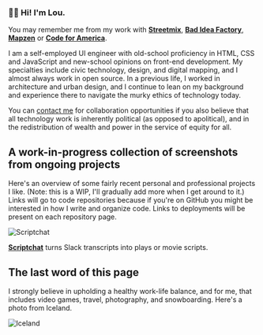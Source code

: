### 👋🏼 Hi! I'm Lou.

You may remember me from my work with **[Streetmix](https://github.com/streetmix/)**, **[Bad Idea Factory](https://github.com/badideafactory/)**, **[Mapzen](https://github.com/mapzen/)** or  **[Code for America](https://github.com/codeforamerica/)**.

I am a self-employed UI engineer with old-school proficiency in HTML, CSS and JavaScript and new-school opinions on front-end development. My specialties include civic technology, design, and digital mapping, and I almost always work in open source. In a previous life, I worked in architecture and urban design, and I continue to lean on my background and experience there to navigate the murky ethics of technology today.

You can [contact me](mailto:lou@louhuang.com) for collaboration opportunities if you also believe that all technology work is inherently political (as opposed to apolitical), and in the redistribution of wealth and power in the service of equity for all.

## A work-in-progress collection of screenshots from ongoing projects

Here's an overview of some fairly recent personal and professional projects I like. (Note: this is a WIP, I'll gradually add more when I get around to it.) Links will go to code repositories because if you're on GitHub you might be interested in how I write and organize code. Links to deployments will be present on each repository page.

![Scriptchat](https://user-images.githubusercontent.com/2553268/105752593-7c579a80-5f15-11eb-92c3-581b9e3b69ad.png)

**[Scriptchat](https://github.com/badideafactory/scriptchat)** turns Slack transcripts into plays or movie scripts.


## The last word of this page

I strongly believe in upholding a healthy work-life balance, and for me, that includes video games, travel, photography, and snowboarding. Here's a photo from Iceland.

![Iceland](https://photos.smugmug.com/photos/i-S8dJtL5/0/9ce7123b/X3/i-S8dJtL5-X3.jpg)
